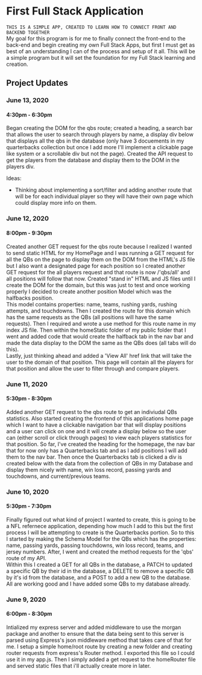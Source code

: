# First Full Stack Application
`THIS IS A SIMPLE APP, CREATED TO LEARN HOW TO CONNECT FRONT AND BACKEND TOGETHER`<br>
My goal for this program is for me to finally connect the front-end to the back-end and begin creating my own Full Stack Apps, but first I must get as best of an understanding I can of the process and setup of it all. This will be a simple program but it will set the foundation for my Full Stack learning and creation.

## Project Updates
<h3>June 13, 2020</h3>
<h4>4:30pm - 6:30pm</h4>
Began creating the DOM for the qbs route; created a heading, a search bar that allows the user to search through players by name, a display div below that displays all the qbs in the database (only have 3 docuements in my quarterbacks collection but once I add more I'll implement a clickable page like system or a scrollable div but not the page). Created the API request to get the players from the database and display them to the DOM in the players div.<br>

Ideas:
- Thinking about implementing a sort/filter and adding another route that will be for each individual player so they will have their own page which could display more info on them.

<h3>June 12, 2020</h3>
<h4>8:00pm - 9:30pm</h4>
Created another GET request for the qbs route because I realized I wanted to send static HTML for my HomePage and I was running a GET request for all the QBs on the page to display them on the DOM from the HTML's JS file but I also want a designated page for each position so I created another GET request for the all players request and that route is now /'qbs/all' and all positions will follow that now. Created "stand in" HTML and JS files until I create the DOM for the domain, but this was just to test and once working properly I decided to create another position Model which was the halfbacks position.<br>
This model contains properties: name, teams, rushing yards, rushing attempts, and touchdowns. Then I created the route for this domain which has the same requests as the QBs (all positions will have the same requests). Then I required and wrote a use method for this route name in my index JS file. Then within the homeStatic folder of my public folder that I went and added code that would create the halfback tab in the nav bar and made the data display to the DOM the same as the QBs does (all tabs will do this).<br>
Lastly, just thinking ahead and added a 'View All' href link that will take the user to the domain of that position. This page will contain all the players for that position and allow the user to filter through and compare players.

<h3>June 11, 2020</h3>
<h4>5:30pm - 8:30pm</h4>
Added another GET request to the qbs route to get an indiviudal QBs statistics. Also started creating the frontend of this applications home page which I want to have a clickable navigation bar that will display positions and a user can click on one and it will create a display below so the user can (either scroll or click through pages) to view each players statistics for that position. So far, I've created the heading for the homepage, the nav bar that for now only has a Quarterbacks tab and as I add positions I will add them to the nav bar. Then once the Quarterbacks tab is clicked a div is created below with the data from the collection of QBs in my Database and display them nicely with name, win loss record, passing yards and touchdowns, and current/previous teams.

<h3>June 10, 2020</h3>
<h4>5:30pm - 7:30pm</h4>
Finally figured out what kind of project I wanted to create, this is going to be a NFL refernece application, depending how much I add to this but the first process I will be attempting to create is the Quarterbacks portion. So to this I started by making the Schema Model for the QBs which has the properties: name, passing yards, passing touchdowns, win loss record, teams, and jersey numbers. After, I went and created the method requests for the 'qbs' route of my API.<br>
Within this I created a GET for all QBs in the database, a PATCH to updated a specific QB by their id in the database, a DELETE to remove a specific QB by it's id from the database, and a POST to add a new QB to the database. All are working good and I have added some QBs to my database already.

<h3>June 9, 2020</h3>
<h4>6:00pm - 8:30pm</h4>
Intialized my express server and added middleware to use the morgan package and another to ensure that the data being sent to this server is parsed using Express's json middleware method that takes care of that for me. I setup a simple home/root route by creating a new folder and creating router requests from express's Router method. I exported this file so I could use it in my app.js. Then I simply added a get request to the homeRouter file and served static files that i'll actually create more in later.